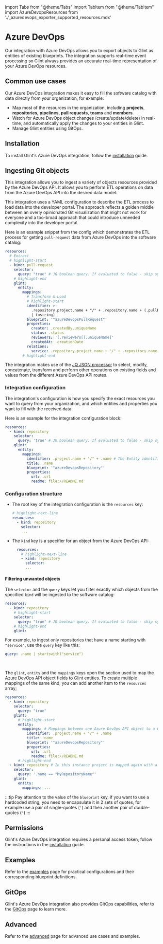 import Tabs from "@theme/Tabs"
import TabItem from "@theme/TabItem"
import AzureDevopsResources from './\_azuredevops_exporter_supported_resources.mdx'

# Azure DevOps

Our integration with Azure DevOps allows you to export objects to Glint as entities of existing blueprints. The integration supports real-time event processing so Glint always provides an accurate real-time representation of your Azure DevOps resources.

## Common use cases

Our Azure DevOps integration makes it easy to fill the software catalog with data directly from your organization, for example:

- Map most of the resources in the organization, including **projects**, **repositories**, **pipelines**, **pull requests**, **teams** and **members**.
- Watch for Azure DevOps object changes (create/update/delete) in real-time, and automatically apply the changes to your entities in Glint.
- Manage Glint entities using GitOps.

## Installation

To install Glint's Azure DevOps integration, follow the [installation](./installation.md) guide.

## Ingesting Git objects

This integration allows you to ingest a variety of objects resources provided by the Azure DevOps API. It allows you to perform ETL operations on data from the Azure DevOps API into the desired data model.

This integration uses a YAML configuration to describe the ETL process to load data into the developer portal. The approach reflects a golden middle between an overly opinionated Git visualization that might not work for everyone and a too-broad approach that could introduce unneeded complexity into the developer portal.

Here is an example snippet from the config which demonstrates the ETL process for getting `pull-request` data from Azure DevOps into the software catalog:

```yaml showLineNumbers
resources:
  # Extract
  # highlight-start
  - kind: pull-request
    selector:
      query: "true" # JQ boolean query. If evaluated to false - skip syncing the object.
    # highlight-end
    glint:
      entity:
        mappings:
          # Transform & Load
          # highlight-start
          identifier: >-
            .repository.project.name + "/" + .repository.name + (.pullRequestId
            | tostring)
          blueprint: '"azureDevopsPullRequest"'
          properties:
            creator: .createdBy.uniqueName
            status: .status
            reviewers: '[.reviewers[].uniqueName]'
            createdAt: .creationDate
          relations:
            service: .repository.project.name + "/" + .repository.name
        # highlight-end
```

The integration makes use of the [JQ JSON processor](https://stedolan.github.io/jq/manual/) to select, modify, concatenate, transform and perform other operations on existing fields and values from the different Azure DevOps API routes.

### Integration configuration

The integration's configuration is how you specify the exact resources you want to query from your organization, and which entities and properties you want to fill with the received data.

Here is an example for the integration configuration block:

```yaml showLineNumbers
resources:
  - kind: repository
    selector:
      query: 'true' # JQ boolean query. If evaluated to false - skip syncing the object.
    glint:
      entity:
        mappings:
          identifier: .project.name + "/" + .name # The Entity identifier will be the repository name.
          title: .name
          blueprint: '"azureDevopsRepository"'
          properties:
            url: .url
            readme: file://README.md
```

### Configuration structure

- The root key of the integration configuration is the `resources` key:

  ```yaml showLineNumbers
  # highlight-next-line
  resources:
    - kind: repository
      selector:
      ...
  ```

- The `kind` key is a specifier for an object from the Azure DevOps API:

  ```yaml showLineNumbers
    resources:
      # highlight-next-line
      - kind: repository
        selector:
        ...
  ```

  <AzureDevopsResources/>

#### Filtering unwanted objects

The `selector` and the `query` keys let you filter exactly which objects from the specified `kind` will be ingested to the software catalog:

  ```yaml showLineNumbers
  resources:
    - kind: repository
      # highlight-start
      selector:
        query: "true" # JQ boolean query. If evaluated to false - skip syncing the object.
      # highlight-end
      glint:
  ```

For example, to ingest only repositories that have a name starting with `"service"`, use the `query` key like this:

```yaml showLineNumbers
query: .name | startswith("service")
```

<br/>

The `glint`, `entity` and the `mappings` keys open the section used to map the Azure DevOps API object fields to Glint entities. To create multiple mappings of the same kind, you can add another item to the `resources` array;

  ```yaml showLineNumbers
  resources:
    - kind: repository
      selector:
        query: "true"
      glint:
        # highlight-start
        entity:
          mappings: # Mappings between one Azure DevOps API object to a Glint entity. Each value is a JQ query.
            identifier: .project.name + "/" + .name
            title: .name
            blueprint: '"azureDevopsRepository"'
            properties:
              url: .url
              readme: file://README.md
        # highlight-end
    - kind: repository # In this instance project is mapped again with a different filter
      selector:
        query: '.name == "MyRepositoryName"'
      glint:
        entity:
          mappings: ...
  ```

  :::tip
  Pay attention to the value of the `blueprint` key, if you want to use a hardcoded string, you need to encapsulate it in 2 sets of quotes, for example use a pair of single-quotes (`'`) and then another pair of double-quotes (`"`)
  :::

## Permissions

Glint's Azure DevOps integration requires a personal access token, follow the instructions in the [installation](./installation.md#create-a-personal-access-token) guide.

## Examples

Refer to the [examples](./examples.md) page for practical configurations and their corresponding blueprint definitions.

## GitOps

Glint's Azure DevOps integration also provides GitOps capabilities, refer to the [GitOps](./gitops/gitops.md) page to learn more.

## Advanced

Refer to the [advanced](./advanced.md) page for advanced use cases and examples.
